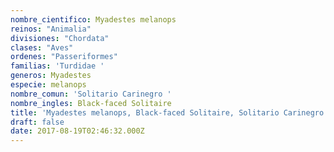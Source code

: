 ```yaml
---
nombre_cientifico: Myadestes melanops
reinos: "Animalia"
divisiones: "Chordata"
clases: "Aves"
ordenes: "Passeriformes"
familias: 'Turdidae '
generos: Myadestes
especie: melanops
nombre_comun: 'Solitario Carinegro '
nombre_ingles: Black-faced Solitaire
title: 'Myadestes melanops, Black-faced Solitaire, Solitario Carinegro '
draft: false
date: 2017-08-19T02:46:32.000Z
---
```


